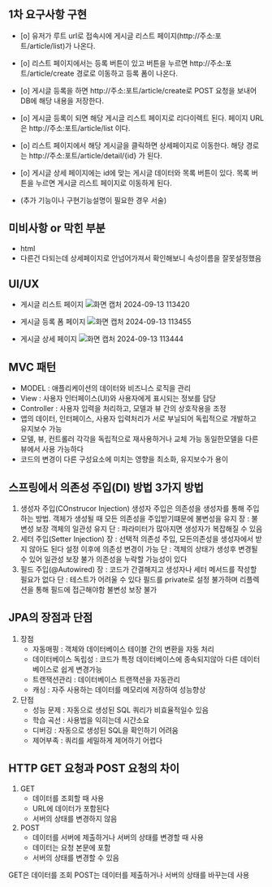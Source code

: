 ## 1차 요구사항 구현
- [o] 유저가 루트 url로 접속시에 게시글 리스트 페이지(http://주소:포트/article/list)가 나온다.
- [o] 리스트 페이지에서는 등록 버튼이 있고 버튼을 누르면 http://주소:포트/article/create 경로로 이동하고 등록 폼이 나온다.
- [o] 게시글 등록을 하면 http://주소:포트/article/create로 POST 요청을 보내어 DB에 해당 내용을 저장한다.
- [o] 게시글 등록이 되면 해당 게시글 리스트 페이지로 리다이렉트 된다. 페이지 URL 은 http://주소:포트/article/list 이다.
- [o] 리스트 페이지에서 해당 게시글을 클릭하면 상세페이지로 이동한다. 해당 경로는 http://주소:포트/article/detail/{id} 가 된다.
- [o] 게시글 상세 페이지에는 id에 맞는 게시글 데이터와 목록 버튼이 있다. 목록 버튼을 누르면 게시글 리스트 페이지로 이동하게 된다.

- (추가 기능이나 구현기능설명이 필요한 경우 서술)

## 미비사항 or 막힌 부분
- html
- 다른건 다되는데 상세페이지로 안넘어가져서 확인해보니 속성이름을 잘못설정했음 

## UI/UX
- 게시글 리스트 페이지
![화면 캡처 2024-09-13 113420](https://github.com/user-attachments/assets/2724ca61-3f44-428b-9f72-184075480493)


- 게시글 등록 폼 페이지
![화면 캡처 2024-09-13 113455](https://github.com/user-attachments/assets/6c4c6f0b-1105-4a74-8336-59f32df5a474)

  
- 게시글 상세 페이지
![화면 캡처 2024-09-13 113444](https://github.com/user-attachments/assets/4ad7b6d1-8492-42ed-bc16-add8d892130d)

## MVC 패턴
- MODEL : 애플리케이션의 데이터와 비즈니스 로직을 관리
- View : 사용자 인터페이스(UI)와 사용자에게 표시되는 정보를 담당
- Controller : 사용자 입력을 처리하고, 모델과 뷰 간의 상호작용을 조정
- 앱의 데이터, 인터페이스, 사용자 입력처리가 서로 부닐되어 독립적으로 개발하고 유지보수 가능
- 모델, 뷰, 컨트롤러 각각을 독립적으로 재사용하거나 교체 가능 동일한모델을 다른 뷰에서 사용 가능하다
- 코드의 변경이 다른 구성요소에 미치는 영향을 최소화, 유지보수가 용이

## 스프링에서 의존성 주입(DI) 방법 3가지 방법
1. 생성자 주입(COnstrucor Injection)
   생성자 주입은 의존성을 생성자를 통해 주입하는 방법.
   객체가 생성될 때 모든 의존성을 주입받기떄문에 불변성을 유지
   장 : 불변성 보장
        객체의 일관성 유지
   단 : 파라미터가 많아지면 생성자가 복잡해질 수 있음
2. 세터 주입(Setter Injection)
   장 : 선택적 의존성 주입, 모든의존성을 생성자에서 받지 않아도 된다
        설정 이후에 의존성 변경이 가능
   단 : 객체의 상태가 생성후 변경될 수 있어 일관성 보장 불가
        의존성을 누락할 가능성이 있다
3. 필드 주입(@Autowired)
   장 : 코드가 간결해지고 생성자나 세터 메서드를 작성할 필요가 없다
   단 : 테스트가 어려울 수 있다
        필드를 private로 설정 불가하며 리플렉션을 통해 필드에 접근해야함
        불변성 보장 불가
## JPA의 장점과 단점
1. 장점
   - 자동매핑 : 객체와 데이터베이스 테이블 간의 변환을 자동 처리
   - 데이터베이스 독립성 : 코드가 특정 데이터베이스에 종속되지않아 다른 데이터베이스로 쉽게 변경가능
   - 트랜잭션관리 : 데이터베이스 트랜잭션을 자동관리
   - 캐싱 : 자주 사용하는 데이터를 메모리에 저장하여 성능향상
2. 단점
   - 성능 문제 : 자동으로 생성된 SQL 쿼리가 비효율적일수 있음
   - 학습 곡선 : 사용법을 익히는데 시간소요
   - 디버깅 : 자동으로 생성된 SQL을 확인하기 어려움
   - 제어부족 : 쿼리를 세밀하게 제어하기 어렵다

## HTTP GET 요청과 POST 요청의 차이
1. GET
   - 데이터를 조회할 때 사용
   - URL에 데이터가 포함된다
   - 서버의 상태를 변경하지 않음
2. POST
   - 데이터를 서버에 제출하거나 서버의 상태를 변경할 때 사용
   - 데이터는 요청 본문에 포함
   - 서버의 상태를 변경할 수 있음
  
GET은 데이터를 조회 POST는 데이터를 제출하거나 서버의 상태를 바꾸는데 사용
